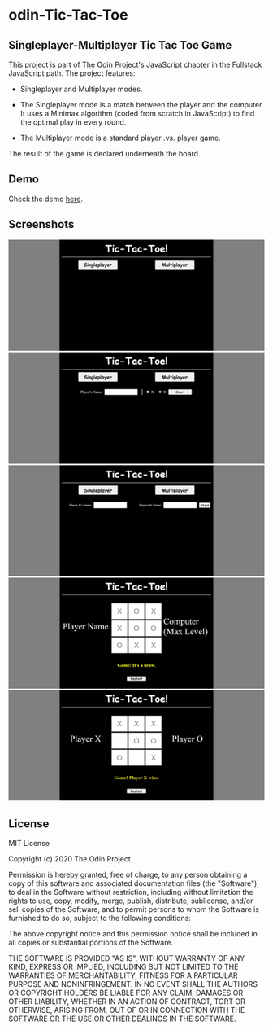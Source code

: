 # odin-Tic-Tac-Toe

## Singleplayer-Multiplayer Tic Tac Toe Game

This project is part of [The Odin Project's](https://www.theodinproject.com/dashboard) JavaScript chapter in the Fullstack JavaScript path. The project features:

* Singleplayer and Multiplayer modes.

* The Singleplayer mode is a match between the player and the computer. It uses a Minimax algorithm (coded from scratch in JavaScript) to find the optimal play in every round.

* The Multiplayer mode is a standard player .vs. player game. 

The result of the game is declared underneath the board.

## Demo
Check the demo [here](https://mathoverse100.github.io/odin-Tic-Tac-Toe/).

## Screenshots

<img src="./images/computerDemo1.JPG" alt="Computer Demo 1">
<img src="./images/computerDemo2.JPG" alt="Computer Demo 2">
<img src="./images/computerDemo3.JPG" alt="Computer Demo 3">
<img src="./images/computerDemo4.JPG" alt="Computer Demo 4">
<img src="./images/computerDemo5.JPG" alt="Computer Demo 5">

## License

MIT License

Copyright (c) 2020 The Odin Project

Permission is hereby granted, free of charge, to any person obtaining a copy of this software and associated documentation files (the "Software"), to deal in the Software without restriction, including without limitation the rights to use, copy, modify, merge, publish, distribute, sublicense, and/or sell copies of the Software, and to permit persons to whom the Software is furnished to do so, subject to the following conditions:

The above copyright notice and this permission notice shall be included in all copies or substantial portions of the Software.

THE SOFTWARE IS PROVIDED "AS IS", WITHOUT WARRANTY OF ANY KIND, EXPRESS OR IMPLIED, INCLUDING BUT NOT LIMITED TO THE WARRANTIES OF MERCHANTABILITY, FITNESS FOR A PARTICULAR PURPOSE AND NONINFRINGEMENT. IN NO EVENT SHALL THE AUTHORS OR COPYRIGHT HOLDERS BE LIABLE FOR ANY CLAIM, DAMAGES OR OTHER LIABILITY, WHETHER IN AN ACTION OF CONTRACT, TORT OR OTHERWISE, ARISING FROM, OUT OF OR IN CONNECTION WITH THE SOFTWARE OR THE USE OR OTHER DEALINGS IN THE SOFTWARE.